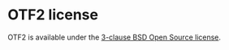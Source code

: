 # OTF2 license

OTF2 is available under the [3-clause BSD Open Source license](https://opensource.org/license/bsd-3-clause).

